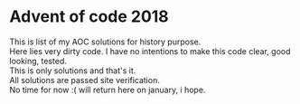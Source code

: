 Advent of code 2018
===

This is list of my AOC solutions for history purpose.  
Here lies very dirty code. I have no intentions to make this code clear, good looking, tested.  
This is only solutions and that's it.  
All solutions are passed site verification.  
No time for now :( will return here on january, i hope.
